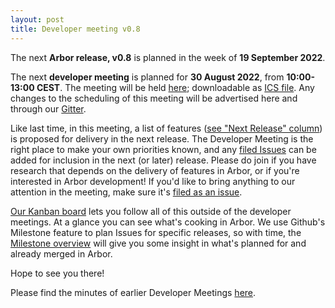 ```yaml
---
layout: post
title: Developer meeting v0.8
---
```


The next **Arbor release, v0.8** is planned in the week of **19 September 2022**.

The next **developer meeting** is planned for **30 August 2022**, from **10:00-13:00 CEST**. The meeting will be held [here](https://webconf.fz-juelich.de/b/hui-clp-qgu-ypp); downloadable as [ICS file](/next-dev-meet.ics). Any changes to the scheduling of this meeting will be advertised here and through our [Gitter](https://gitter.im/arbor-sim/community).

Like last time, in this meeting, a list of features ([see "Next Release" column](https://github.com/orgs/arbor-sim/projects/3)) is proposed for delivery in the next release. The Developer Meeting is the right place to make your own priorities known, and any [filed Issues](https://github.com/arbor-sim/arbor/issues) can be added for inclusion in the next (or later) release. Please do join if you have research that depends on the delivery of features in Arbor, or if you're interested in Arbor development! If you'd like to bring anything to our attention in the meeting, make sure it's [filed as an issue](/how-to-file-an-issue).

[Our Kanban board](https://github.com/orgs/arbor-sim/projects/3) lets you follow all of this outside of the developer meetings. At a glance you can see what's cooking in Arbor. We use Github's Milestone feature to plan Issues for specific releases, so with time, the [Milestone overview](https://github.com/arbor-sim/arbor/milestones) will give you some insight in what's planned for and already merged in Arbor.

Hope to see you there!

Please find the minutes of earlier Developer Meetings [here](https://github.com/arbor-sim/arbor-materials/blob/master/minutes/devmeets/).
